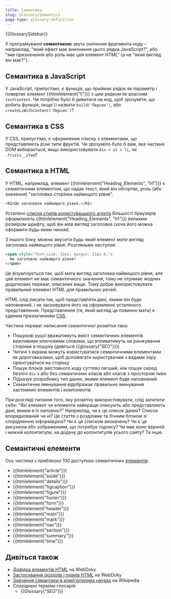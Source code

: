 ```yaml
---
title: Семантика
slug: Glossary/Semantics
page-type: glossary-definition
---
```


{{GlossarySidebar}}

У програмуванні **семантикою** звуть _значення_ фрагмента коду – наприклад, "який ефект має виконання цього рядка JavaScript?", або "яке призначення або роль має цей елемент HTML" (а не "який вигляд він має?").

## Семантика в JavaScript

У JavaScript, припустімо, є функція, що приймає рядок як параметр і повертає елемент {{htmlelement("li")}} з цим рядком як власним `textContent`. Чи потрібно було б дивитися на код, щоб зрозуміти, що робить функція, якщо її назвати `build('Персик')`, або `createLiWithContent('Персик')`?

## Семантика в CSS

У CSS, припустімо, є оформлення списку з елементами, що представляють різні типи фруктів. Чи зрозуміло було б вам, яка частина DOM вибирається, якщо використовувати `div > ul > li`, чи `.fruits__item`?

## Семантика в HTML

У HTML, наприклад, елемент {{htmlelement("Heading_Elements", "h1")}} є семантичним елементом, що надає текст, який він обгортає, роль (або значення) "заголовка сторінки найвищого рівня".

```html
<h1>Це заголовок найвищого рівня.</h1>
```

Усталено [списки стилів користувацького агента](/uk/docs/Web/CSS/Cascade#spysky-styliv-korystuvatskoho-ahenta) більшості браузерів оформлюють {{htmlelement("Heading_Elements", "h1")}} великим розміром шрифту, щоб він _мав вигляд_ заголовка (хоча його можна оформити будь-яким чином).

З іншого боку, можна змусити будь-який елемент _мати вигляд_ заголовка найвищого рівня. Розгляньмо наступне:

```html
<span style="font-size: 32px; margin: 21px 0;">
  Не заголовок найвищого рівня!
</span>
```

Це візуалізується так, щоб мати вигляд заголовка найвищого рівня, але цей елемент не має семантичного значення, тому не отримає жодних додаткових переваг, описаних вище. Тому добре використовувати правильний елемент HTML для правильних речей.

HTML слід писати так, щоб представляти _дані_, якими він буде наповнений, і не засновувати його на оформленні усталеного представлення. Представлення (те, який вигляд це повинно мати) є єдиним призначенням [CSS](/uk/docs/Web/CSS).

Частина переваг написання семантичної розмітки така:

- Пошукові рушії вважатимуть вміст семантичних елементів важливими ключовими словами, що впливатимуть на ранжування сторінки в пошуку (дивіться {{glossary("SEO")}})
- Читачі з екрана можуть користуватися семантичними елементами як дороговказами, щоб допомагати користувачам з вадами зору орієнтуватися на сторінці
- Пошук блоків змістовного коду суттєво легший, ніж пошук серед безлічі `div` з або без семантичних класів або класів з простором імен
- Підказує розробнику тип даних, якими елемент буде наповнений
- Семантичне іменування відображає правильне іменування кастомних елементів і компонентів

При розгляді питання того, яку розмітку використовувати, слід запитати себе: "Які елемент чи елементи найкраще описують або представляють дані, якими я їх наповню?" Наприклад, чи є це список даних? Список впорядкований чи ні? Це стаття з розділами та бічним блоком зі спорідненою інформацією? Чи є це списком визначень? Чи є це рисунком або зображенням, що потребує підпису? Чи має воно верхній і нижній колонтитули, на додачу до колонтитулів усього сайту? Та інше.

## Семантичні елементи

Ось _частина_ з приблизно 100 доступних семантичних [елементів](/uk/docs/Web/HTML/Element):

- {{htmlelement("article")}}
- {{htmlelement("aside")}}
- {{htmlelement("details")}}
- {{htmlelement("figcaption")}}
- {{htmlelement("figure")}}
- {{htmlelement("footer")}}
- {{htmlelement("form")}}
- {{htmlelement("header")}}
- {{htmlelement("main")}}
- {{htmlelement("mark")}}
- {{htmlelement("nav")}}
- {{htmlelement("section")}}
- {{htmlelement("summary")}}
- {{htmlelement("time")}}

## Дивіться також

- [Довідка елементів HTML](/uk/docs/Web/HTML/Element#semantychni-tekstovi-elementy) на WebDoky
- [Застосування розділів і планів HTML](/uk/docs/Web/HTML/Element/Heading_Elements#prymitky-shchodo-zastosuvannia) на WebDoky
- [Значення семантики в комп'ютерних науках](https://en.wikipedia.org/wiki/Semantics#Computer_science) на Wikipedia
- Споріднені терміни глосарія:
  - {{Glossary("SEO")}}
